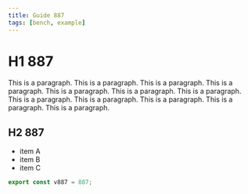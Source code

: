 ```yaml
---
title: Guide 887
tags: [bench, example]
---
```


# H1 887

This is a paragraph. This is a paragraph. This is a paragraph. This is a paragraph. This is a paragraph. This is a paragraph. This is a paragraph. This is a paragraph. This is a paragraph. This is a paragraph. This is a paragraph. This is a paragraph. 

## H2 887

- item A
- item B
- item C

```ts
export const v887 = 887;
```
